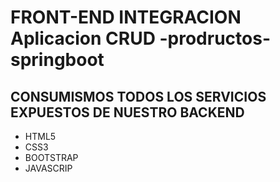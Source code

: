 # FRONT-END INTEGRACION Aplicacion CRUD -prodructos-springboot 

## CONSUMISMOS TODOS  LOS SERVICIOS EXPUESTOS DE NUESTRO BACKEND  

- HTML5
- CSS3
- BOOTSTRAP
- JAVASCRIP

